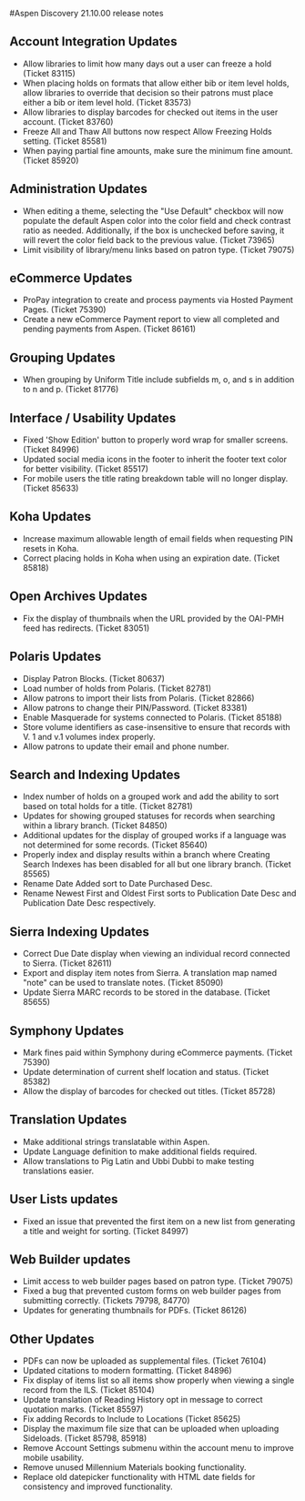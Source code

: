 #Aspen Discovery 21.10.00 release notes

## Account Integration Updates
- Allow libraries to limit how many days out a user can freeze a hold (Ticket 83115)
- When placing holds on formats that allow either bib or item level holds, allow libraries to override that decision so their patrons must place either a bib or item level hold. (Ticket 83573)  
- Allow libraries to display barcodes for checked out items in the user account. (Ticket 83760)
- Freeze All and Thaw All buttons now respect Allow Freezing Holds setting. (Ticket 85581)
- When paying partial fine amounts, make sure the minimum fine amount. (Ticket 85920)

## Administration Updates
- When editing a theme, selecting the "Use Default" checkbox will now populate the default Aspen color into the color field and check contrast ratio as needed. Additionally, if the box is unchecked before saving, it will revert the color field back to the previous value. (Ticket 73965)
- Limit visibility of library/menu links based on patron type. (Ticket 79075)

## eCommerce Updates
- ProPay integration to create and process payments via Hosted Payment Pages. (Ticket 75390)
- Create a new eCommerce Payment report to view all completed and pending payments from Aspen. (Ticket 86161)

## Grouping Updates
- When grouping by Uniform Title include subfields m, o, and s in addition to n and p. (Ticket 81776)

## Interface / Usability Updates
- Fixed 'Show Edition' button to properly word wrap for smaller screens. (Ticket 84996)
- Updated social media icons in the footer to inherit the footer text color for better visibility. (Ticket 85517)
- For mobile users the title rating breakdown table will no longer display. (Ticket 85633)

## Koha Updates
- Increase maximum allowable length of email fields when requesting PIN resets in Koha.
- Correct placing holds in Koha when using an expiration date. (Ticket 85818)

## Open Archives Updates
- Fix the display of thumbnails when the URL provided by the OAI-PMH feed has redirects. (Ticket 83051)

## Polaris Updates
- Display Patron Blocks. (Ticket 80637)
- Load number of holds from Polaris. (Ticket 82781)
- Allow patrons to import their lists from Polaris. (Ticket 82866)
- Allow patrons to change their PIN/Password. (Ticket 83381)
- Enable Masquerade for systems connected to Polaris. (Ticket 85188)
- Store volume identifiers as case-insensitive to ensure that records with V. 1 and v.1 volumes index properly.   
- Allow patrons to update their email and phone number. 

## Search and Indexing Updates
- Index number of holds on a grouped work and add the ability to sort based on total holds for a title. (Ticket 82781)
- Updates for showing grouped statuses for records when searching within a library branch.  (Ticket 84850)
- Additional updates for the display of grouped works if a language was not determined for some records. (Ticket 85640)  
- Properly index and display results within a branch where Creating Search Indexes has been disabled for all but one library branch. (Ticket 85565)  
- Rename Date Added sort to Date Purchased Desc. 
- Rename Newest First and Oldest First sorts to Publication Date Desc and Publication Date Desc respectively. 

## Sierra Indexing Updates
- Correct Due Date display when viewing an individual record connected to Sierra. (Ticket 82611)
- Export and display item notes from Sierra.  A translation map named "note" can be used to translate notes. (Ticket 85090)
- Update Sierra MARC records to be stored in the database. (Ticket 85655)

## Symphony Updates
- Mark fines paid within Symphony during eCommerce payments. (Ticket 75390)
- Update determination of current shelf location and status. (Ticket 85382)   
- Allow the display of barcodes for checked out titles. (Ticket 85728)

## Translation Updates
- Make additional strings translatable within Aspen.
- Update Language definition to make additional fields required.
- Allow translations to Pig Latin and Ubbi Dubbi to make testing translations easier.

## User Lists updates
- Fixed an issue that prevented the first item on a new list from generating a title and weight for sorting. (Ticket 84997) 

## Web Builder updates
- Limit access to web builder pages based on patron type. (Ticket 79075)
- Fixed a bug that prevented custom forms on web builder pages from submitting correctly. (Tickets 79798, 84770)
- Updates for generating thumbnails for PDFs. (Ticket 86126)

## Other Updates
- PDFs can now be uploaded as supplemental files. (Ticket 76104)
- Updated citations to modern formatting. (Ticket 84896)
- Fix display of items list so all items show properly when viewing a single record from the ILS. (Ticket 85104)  
- Update translation of Reading History opt in message to correct quotation marks. (Ticket 85597)
- Fix adding Records to Include to Locations (Ticket 85625)  
- Display the maximum file size that can be uploaded when uploading Sideloads. (Ticket 85798, 85918)
- Remove Account Settings submenu within the account menu to improve mobile usability. 
- Remove unused Millennium Materials booking functionality. 
- Replace old datepicker functionality with HTML date fields for consistency and improved functionality.